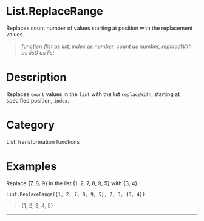 ﻿# List.ReplaceRange
Replaces count number of values starting at position with the replacement values.
> _function (list as list, index as number, count as number, replaceWith as list) as list_
# Description 
Replaces <code>count</code> values in the <code>list</code> with the list <code>replaceWith</code>, starting at specified position, <code>index</code>.
# Category 
List.Transformation functions
# Examples 
Replace {7, 8, 9} in the list {1, 2, 7, 8, 9, 5} with {3, 4}.
```
List.ReplaceRange({1, 2, 7, 8, 9, 5}, 2, 3, {3, 4})
```
> {1, 2, 3, 4, 5}
***
